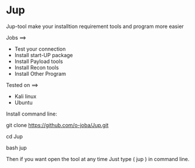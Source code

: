 # Jup
Jup-tool make your installtion requirement tools and program more easier 

Jobs ==>
- Test your connection 
- Install start-UP package 
- Install Payload tools
- Install Recon tools
- Install Other Program




Tested on ==> 
- Kali linux 
- Ubuntu



Install command line:

git clone https://github.com/o-joba/Jup.git

cd Jup

bash jup 


Then if you want open the tool at any time Just type ( jup ) in command line.




